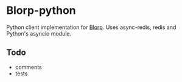 # Blorp-python
Python client implementation for [Blorp](https://github.com/jrdh/blorp).
Uses async-redis, redis and Python's asyncio module.

## Todo
- comments
- tests
